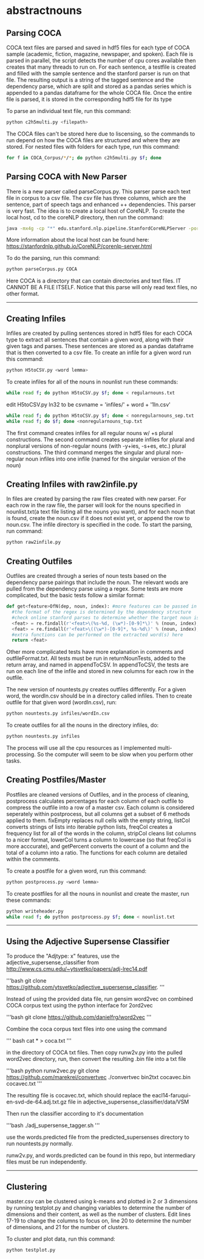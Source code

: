 # abstractnouns
## Parsing COCA

COCA text files are parsed and saved in hdf5 files for each type of COCA sample (academic, fiction, magazine, newspaper, and spoken). Each file is parsed in parallel, the script detects the number of cpu cores available then creates that many threads to run on. For each sentence, a testfile is created and filled with the sample sentence and the stanford parser is run on that file. The resulting output is a string of the tagged sentence and the dependency parse, which are split and stored as a pandas series which is appended to a pandas dataframe for the whole COCA file. Once the entire file is parsed, it is stored in the corresponding hdf5 file for its type

To parse an individual text file, run this command:
```bash
python c2h5multi.py <filepath>
```
The COCA files can't be stored here due to liscensing, so the commands to run depend on how the COCA files are structured and where they are stored. For nested files with folders for each type, run this command:
```bash
for f in COCA_Corpus/*/*; do python c2h5multi.py $f; done
```
## Parsing COCA with New Parser

There is a new parser called parseCorpus.py. This parser parse each text file in corpus to a csv file. The csv file has three columns, which are the sentence, part of speech tags and enhanced ++ dependencies. 
This parser is very fast. The idea is to create a local host of CoreNLP. To create the local host, cd to the coreNLP directory, then run the command:
```bash
java -mx4g -cp "*" edu.stanford.nlp.pipeline.StanfordCoreNLPServer -port 9000 
```
More information about the local host can be found here:
https://stanfordnlp.github.io/CoreNLP/corenlp-server.html

To do the parsing, run this command:
```bash
python parseCorpus.py COCA
```
Here COCA is a directory that can contain directories and text files. IT CANNOT BE A FILE ITSELF.
Notice that this parse will only read text files, no other format.

---
## Creating Infiles

Infiles are created by pulling sentences stored in hdf5 files for each COCA type to extract all sentences that contain a given word, along with their given tags and parses. These sentences are stored as a pandas dataframe that is then converted to a csv file.
To create an infile for a given word run this command:
```bash
python H5toCSV.py <word lemma>
```


To create infiles for all of the nouns in nounlist run these commands:
```bash
while read f; do python H5toCSV.py $f; done < regularnouns.txt
```

edit H5toCSV.py ln32 to be csvname = 'infiles/' + word + '1In.csv'
```bash
while read f; do python H5toCSV.py $f; done < nonregularnouns_sep.txt
while read f; do $f; done <nonregularnouns_tup.txt 
```

The first command creates infiles for all regular nouns w/ +s plural constructions. The second command creates separate infiles for plural and nonplural versions of non-regular nouns (with -y+ies, -s+es, etc.) plural constructions. The third command merges the singular and plural non-regular noun infiles into one infile (named for the singular version of the noun)


## Creating Infiles with raw2infile.py
In files are created by parsing the raw files created with new parser. For each row in the raw file, the parser will look for the nouns specified in nounlist.txt(a text file listing all the nouns you want), and for each noun that is found, create the noun.csv if it does not exist yet, or append the row to noun.csv. The infile directory is specified in the code.
To start the parsing, run command:
```bash
python raw2infile.py 
```



## Creating Outfiles

Outfiles are created through a series of noun tests based on the dependency parse pairings that include the noun. The relevant wods are pulled from the dependency parse using a regex. Some tests are more complicated, but the basic tests follow a similar format:

```python
def get<feature>OfN(dep, noun, index): #more features can be passed in if they've been previously stored
  #the format of the regex is determined by the dependency structure 
  #check online stanford parses to determine whether the target noun is on the right/left, and if the dependency is otherwise abnormal 
  <feat> = re.findall(r'<feat>\(%s-%d, (\w*)-[0-9]*\)' % (noun, index), dep) #target noun on left side of dependency
  <feat> = re.findall(r'<feat>\((\w*)-[0-9]*, %s-%d\)' % (noun, index), dep) #target noun on right side of dependency
  #extra functions can be performed on the extracted word(s) here
  return <feat>
```

Other more complicated tests have more explanation in comments and outfileFormat.txt. All tests must be run in returnNounTests, added to the return array, and named in appendToCSV. In appendToCSV, the tests are run on each line of the infile and stored in new columns for each row in the outfile.

The new version of nountests.py creates outfiles differently.
For a given word, the wordIn.csv should be in a directory called infiles.
Then to create outfile for that given word (wordIn.csv), run:
```bash
python nountests.py infiles/wordIn.csv
```

To create outfiles for all the nouns in the directory infiles, do:
```bash
python nountests.py infiles
```
The process will use all the cpu resources as I implemented multi-processing.
So the computer will seem to be slow when you perform other tasks.

## Creating Postfiles/Master

Postfiles are cleaned versions of Outfiles, and in the process of cleaning, postprocess calculates percentages for each column of each outfile to compress the outfile into a row of a master csv. Each column is considered seperately within postprocess, but all columns get a subset of 6 methods applied to them. fixEmpty replaces null cells with the empty string, listCol converts strings of lists into iterable python lists, freqCol creates a frequency list for all of the words in the column, stripCol cleans list columns to a nicer format, lowerCol turns a column to lowercase (so that freqCol is more acccurate), and getPercent converts the count of a column and the total of a column into a ratio. The functions for each column are detailed within the comments.

To create a postfile for a given word, run this command:
```bash
python postprocess.py <word lemma>
```

To create postfiles for all the nouns in nounlist and create the master, run these commands:
```bash
python writeheader.py
while read f; do python postprocess.py $f; done < nounlist.txt
```

---
## Using the Adjective Supersense Classifier
To produce the "Adjtype: x" features, use the adjective_supersense_classifier from 
<i class="icon-share"></i> http://www.cs.cmu.edu/~ytsvetko/papers/adj-lrec14.pdf

'''bash
git clone https://github.com/ytsvetko/adjective_supersense_classifier. 
'''

Instead of using the provided data file, run gensim word2vec on combined COCA corpus text using the python interface for 2ord2vec 

'''bash
git clone https://github.com/danielfrg/word2vec
'''

Combine the coca corpus text files into one using the command

''' bash
cat * > coca.txt
'''

in the directory of COCA txt files. 
Then copy runw2v.py into the pulled word2vec directory, run, then convert the resulting .bin file into a txt file

'''bash
python runw2vec.py
git clone https://github.com/marekrei/convertvec
./convertvec bin2txt cocavec.bin cocavec.txt
'''

The resulting file is cocavec.txt, which should replace the eacl14-faruqui-en-svd-de-64.adj.txt.gz file in adjective_supersense_classifier/data/VSM

Then run the classifier according to it's documentation

'''bash
./adj_supersense_tagger.sh
'''

use the words.predicted file from the predicted_supersenses directory to run nountests.py normally.

runw2v.py, and words.predicted can be found in this repo, but intermediary files must be run independently. 

---
## Clustering

master.csv can be clustered using k-means and plotted in 2 or 3 dimensions by running testplot.py and changing variables to determine the number of dimensions and their content, as well as the number of clusters. Edit lines 17-19 to change the columns to focus on, line 20 to determine the number of dimensions, and 21 for the number of clusters. 

To cluster and plot data, run this command:
```bash
python testplot.py
```
